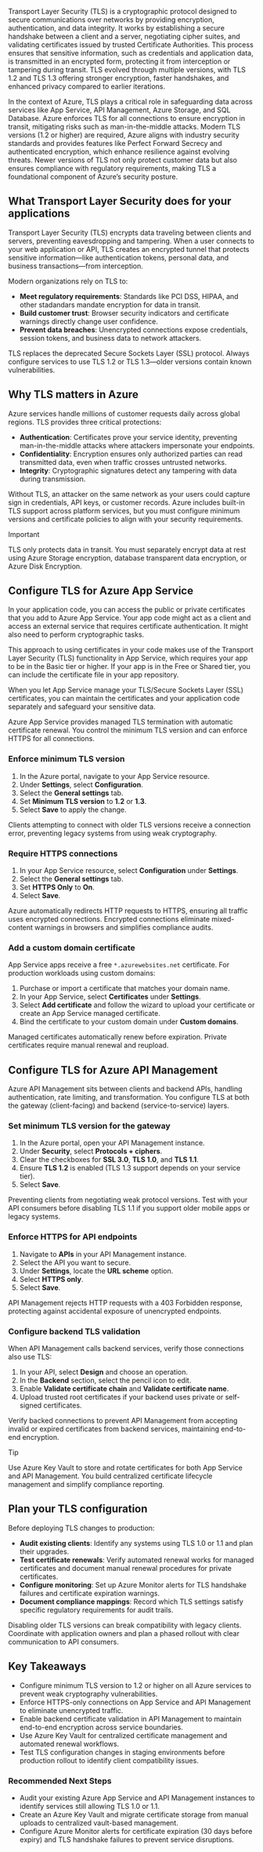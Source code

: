 Transport Layer Security (TLS) is a cryptographic protocol designed to secure communications over networks by providing encryption, authentication, and data integrity. It works by establishing a secure handshake between a client and a server, negotiating cipher suites, and validating certificates issued by trusted Certificate Authorities. This process ensures that sensitive information, such as credentials and application data, is transmitted in an encrypted form, protecting it from interception or tampering during transit. TLS evolved through multiple versions, with TLS 1.2 and TLS 1.3 offering stronger encryption, faster handshakes, and enhanced privacy compared to earlier iterations.

In the context of Azure, TLS plays a critical role in safeguarding data across services like App Service, API Management, Azure Storage, and SQL Database. Azure enforces TLS for all connections to ensure encryption in transit, mitigating risks such as man-in-the-middle attacks. Modern TLS versions (1.2 or higher) are required, Azure aligns with industry security standards and provides features like Perfect Forward Secrecy and authenticated encryption, which enhance resilience against evolving threats. Newer versions of TLS not only protect customer data but also ensures compliance with regulatory requirements, making TLS a foundational component of Azure’s security posture.

## What Transport Layer Security does for your applications

Transport Layer Security (TLS) encrypts data traveling between clients and servers, preventing eavesdropping and tampering. When a user connects to your web application or API, TLS creates an encrypted tunnel that protects sensitive information—like authentication tokens, personal data, and business transactions—from interception.

Modern organizations rely on TLS to:

- **Meet regulatory requirements**: Standards like PCI DSS, HIPAA, and other stadandars mandate encryption for data in transit.
- **Build customer trust**: Browser security indicators and certificate warnings directly change user confidence.
- **Prevent data breaches**: Unencrypted connections expose credentials, session tokens, and business data to network attackers.

TLS replaces the deprecated Secure Sockets Layer (SSL) protocol. Always configure services to use TLS 1.2 or TLS 1.3—older versions contain known vulnerabilities.

## Why TLS matters in Azure

Azure services handle millions of customer requests daily across global regions. TLS provides three critical protections:

- **Authentication**: Certificates prove your service identity, preventing man-in-the-middle attacks where attackers impersonate your endpoints.
- **Confidentiality**: Encryption ensures only authorized parties can read transmitted data, even when traffic crosses untrusted networks.
- **Integrity**: Cryptographic signatures detect any tampering with data during transmission.

Without TLS, an attacker on the same network as your users could capture sign in credentials, API keys, or customer records. Azure includes built-in TLS support across platform services, but you must configure minimum versions and certificate policies to align with your security requirements.

> [!IMPORTANT]
> TLS only protects data in transit. You must separately encrypt data at rest using Azure Storage encryption, database transparent data encryption, or Azure Disk Encryption.

## Configure TLS for Azure App Service

In your application code, you can access the public or private certificates that you add to Azure App Service. Your app code might act as a client and access an external service that requires certificate authentication. It might also need to perform cryptographic tasks.

This approach to using certificates in your code makes use of the Transport Layer Security (TLS) functionality in App Service, which requires your app to be in the Basic tier or higher. If your app is in the Free or Shared tier, you can include the certificate file in your app repository.

When you let App Service manage your TLS/Secure Sockets Layer (SSL) certificates, you can maintain the certificates and your application code separately and safeguard your sensitive data.

Azure App Service provides managed TLS termination with automatic certificate renewal. You control the minimum TLS version and can enforce HTTPS for all connections.

### Enforce minimum TLS version

1. In the Azure portal, navigate to your App Service resource.
2. Under **Settings**, select **Configuration**.
3. Select the **General settings** tab.
4. Set **Minimum TLS version** to **1.2** or **1.3**.
5. Select **Save** to apply the change.

Clients attempting to connect with older TLS versions receive a connection error, preventing legacy systems from using weak cryptography.

### Require HTTPS connections

1. In your App Service resource, select **Configuration** under **Settings**.
2. Select the **General settings** tab.
3. Set **HTTPS Only** to **On**.
4. Select **Save**.

Azure automatically redirects HTTP requests to HTTPS, ensuring all traffic uses encrypted connections. Encrypted connections eliminate mixed-content warnings in browsers and simplifies compliance audits.

### Add a custom domain certificate

App Service apps receive a free `*.azurewebsites.net` certificate. For production workloads using custom domains:

1. Purchase or import a certificate that matches your domain name.
2. In your App Service, select **Certificates** under **Settings**.
3. Select **Add certificate** and follow the wizard to upload your certificate or create an App Service managed certificate.
4. Bind the certificate to your custom domain under **Custom domains**.

Managed certificates automatically renew before expiration. Private certificates require manual renewal and reupload.

## Configure TLS for Azure API Management

Azure API Management sits between clients and backend APIs, handling authentication, rate limiting, and transformation. You configure TLS at both the gateway (client-facing) and backend (service-to-service) layers.

### Set minimum TLS version for the gateway

1. In the Azure portal, open your API Management instance.
2. Under **Security**, select **Protocols + ciphers**.
3. Clear the checkboxes for **SSL 3.0**, **TLS 1.0**, and **TLS 1.1**.
4. Ensure **TLS 1.2** is enabled (TLS 1.3 support depends on your service tier).
5. Select **Save**.

Preventing clients from negotiating weak protocol versions. Test with your API consumers before disabling TLS 1.1 if you support older mobile apps or legacy systems.

### Enforce HTTPS for API endpoints

1. Navigate to **APIs** in your API Management instance.
2. Select the API you want to secure.
3. Under **Settings**, locate the **URL scheme** option.
4. Select **HTTPS only**.
5. Select **Save**.

API Management rejects HTTP requests with a 403 Forbidden response, protecting against accidental exposure of unencrypted endpoints.

### Configure backend TLS validation

When API Management calls backend services, verify those connections also use TLS:

1. In your API, select **Design** and choose an operation.
2. In the **Backend** section, select the pencil icon to edit.
3. Enable **Validate certificate chain** and **Validate certificate name**.
4. Upload trusted root certificates if your backend uses private or self-signed certificates.

Verify backed connections to prevent API Management from accepting invalid or expired certificates from backend services, maintaining end-to-end encryption.

> [!TIP]
> Use Azure Key Vault to store and rotate certificates for both App Service and API Management. You build centralized certificate lifecycle management and simplify compliance reporting.

## Plan your TLS configuration

Before deploying TLS changes to production:

- **Audit existing clients**: Identify any systems using TLS 1.0 or 1.1 and plan their upgrades.
- **Test certificate renewals**: Verify automated renewal works for managed certificates and document manual renewal procedures for private certificates.
- **Configure monitoring**: Set up Azure Monitor alerts for TLS handshake failures and certificate expiration warnings.
- **Document compliance mappings**: Record which TLS settings satisfy specific regulatory requirements for audit trails.

Disabling older TLS versions can break compatibility with legacy clients. Coordinate with application owners and plan a phased rollout with clear communication to API consumers.

## Key Takeaways

- Configure minimum TLS version to 1.2 or higher on all Azure services to prevent weak cryptography vulnerabilities.
- Enforce HTTPS-only connections on App Service and API Management to eliminate unencrypted traffic.
- Enable backend certificate validation in API Management to maintain end-to-end encryption across service boundaries.
- Use Azure Key Vault for centralized certificate management and automated renewal workflows.
- Test TLS configuration changes in staging environments before production rollout to identify client compatibility issues.

### Recommended Next Steps

- Audit your existing Azure App Service and API Management instances to identify services still allowing TLS 1.0 or 1.1.
- Create an Azure Key Vault and migrate certificate storage from manual uploads to centralized vault-based management.
- Configure Azure Monitor alerts for certificate expiration (30 days before expiry) and TLS handshake failures to prevent service disruptions.
